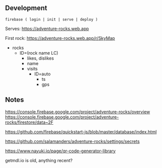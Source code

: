 


## Development

`firebase ( login | init | serve | deploy )`

Serves: https://adventure-rocks.web.app

First rock: https://adventure-rocks.web.app/r/SkyMap

* rocks
  * ID=(rock name LC)
    * likes, dislikes
    * name
    * visits
      * ID=auto
        * ts
        * gps

## Notes

https://console.firebase.google.com/project/adventure-rocks/overview
https://console.firebase.google.com/project/adventure-rocks/firestore/data~2F

https://github.com/firebase/quickstart-js/blob/master/database/index.html

https://github.com/salamanders/adventure-rocks/settings/secrets

https://www.nayuki.io/page/qr-code-generator-library


getmdl.io is old, anything recent?
